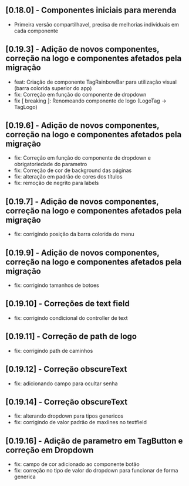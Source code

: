 ## [0.18.0] - Componentes iniciais para merenda

* Primeira versão compartilhavel, precisa de melhorias individuais em cada componente

## [0.19.3] - Adição de novos componentes, correção na logo e componentes afetados pela migração

* feat: Criação de componente TagRainbowBar para utilização visual (barra colorida superior do app)
* fix: Correção em função do componente de dropdown
* fix [ breaking ]: Renomeando componente de logo (LogoTag -> TagLogo)

## [0.19.6] - Adição de novos componentes, correção na logo e componentes afetados pela migração

* fix: Correção em função do componente de dropdown e obrigatoriedade do parametro
* fix: Correção de cor de background das páginas
* fix: alteração em padrão de cores dos títulos
* fix: remoção de negrito para labels

## [0.19.7] - Adição de novos componentes, correção na logo e componentes afetados pela migração

* fix: corrigindo posição da barra colorida do menu 

## [0.19.9] - Adição de novos componentes, correção na logo e componentes afetados pela migração

* fix: corrigindo tamanhos de botoes 

## [0.19.10] - Correções de text field

* fix: corrigindo condicional do controller de text 

## [0.19.11] - Correção de path de logo

* fix: corrigindo path de caminhos

## [0.19.12] - Correção obscureText

* fix: adicionando campo para ocultar senha

## [0.19.14] - Correção obscureText

* fix: alterando dropdown para tipos genericos
* fix: corrigindo de valor padrão de maxlines no textfield

## [0.19.16] - Adição de parametro em TagButton e correção em Dropdown

* fix: campo de cor adicionado ao componente botão 
* fix: correção no tipo de valor do dropdown para funcionar de forma generica